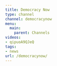 ```yaml
---
title: Democracy Now
type: channel
channel: democracynow
menu:
  main:
    parent: Channels
videos:
- qipuoA9QJeQ
tags:
- news
url: /democracynow/
---
```

